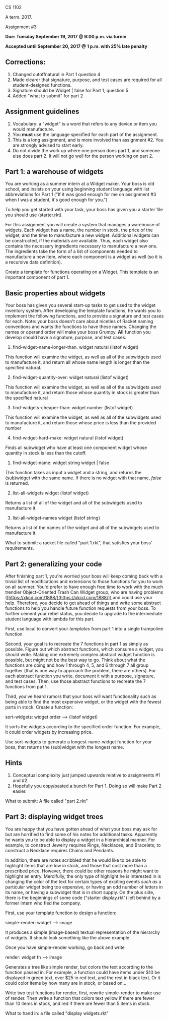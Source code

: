 CS 1102

A term.  2017.

Assignment #3

**Due:  Tuesday September 19, 2017 @ 9:00 p.m. via turnin**

**Accepted until September 20, 2017 @ 1 p.m. with 25% late penalty**

## Corrections:

1. Changed cutoffnatural in Part 1 question 4
2. Made clearer that signature, purpose, and test cases are required for all student-designed functions.
3. Signature should be Widget | false for Part 1, question 5
4. Added &quot;what to submit&quot; for part 2

## Assignment guidelines

1. Vocabulary:  a &quot;widget&quot; is a word that refers to any device or item you would manufacture.
2. You **must** use the language specified for each part of the assignment.
3. This is a long assignment, and is more involved than assignment #2.  You are strongly advised to start early.
4. Do not divide the work up where one person does part 1, and someone else does part 2.  It will not go well for the person working on part 2.

## Part 1:  a warehouse of widgets

You are working as a summer intern at a Widget maker.  Your boss is old school, and insists on your using beginning student language with list abbreviations for Part 1 (&quot;If it was good enough for me on assignment #3 when I was a student, it&#39;s good enough for you.&quot;)

To help you get started with your task, your boss has given you a starter file you should use (starter.rkt).

For this assignment you will create a system that manages a warehouse of widgets.  Each widget has a name, the number in stock, the price of the widget, and the time to manufacture a new widget.  Additional widgets can be constructed, if the materials are available.  Thus, each widget also contains the necessary ingredients necessary to manufacture a new one.  The ingredients take the form of a list of components needed to manufacture a new item, where each component is a widget as well (so it is a recursive data definition).

Create a template for functions operating on a Widget.  This template is an important component of part 1.

## Basic properties about widgets

Your boss has given you several start-up tasks to get used to the widget inventory system.  After developing the template functions, he wants you to implement the following functions, and to provide a signature and test cases for each.  Note:  your boss doesn&#39;t care about niceties of Racket naming conventions and wants the functions to have these names.  Changing the names or operand order will make your boss Grumpy.   **All** function you develop should have a signature, purpose, and test cases.

1. find-widget-name-longer-than.  widget natural (listof widget)

This function will examine the widget, as well as all of the subwidgets used to manufacture it, and return all whose name length is longer than the specified natural.

2. find-widget-quantity-over:  widget natural (listof widget)

This function will examine the widget, as well as all of the subwidgets used to manufacture it, and return those whose quantity in stock is greater than the specified natural

3.  find-widgets-cheaper-than: widget number (listof widget)

This function will examine the widget, as well as all of the subwidgets used to manufacture it, and return those whose price is less than the provided number

4. find-widget-hard-make:  widget natural (listof widget)

Finds all subwidget who have at least one component widget whose quantity in stock is less than the cutoff.

1. find-widget-name:  widget string widget | false

This function takes as input a widget and a string, and returns the (sub)widget with the same name.  If there is no widget with that name, _false_ is returned.

2. list-all-widgets widget (listof widget)

Returns a list of all of the widget and all of the subwidgets used to manufacture it.

3. list-all-widget-names widget (listof string)

Returns a list of the names of the widget and all of the subwidgets used to manufacture it.

What to submit:  a racket file called &quot;part 1.rkt&quot;, that satisfies your boss&#39; requirements.

## Part 2:  generalizing your code

After finishing part 1, you&#39;re worried your boss will keep coming back with a trivial list of modifications and extensions to those functions for you to work on all summer.  You&#39;d prefer to have enough free time to work with the much trendier Object-Oriented Trash Can Widget group, who are having problems ([https://xkcd.com/1888/](https://xkcd.com/1888/)) and could use your help.  Therefore, you decide to get ahead of things and write some abstract functions to help you handle future function requests from your boss.  To further cement your rebel status, you decide to upgrade to the intermediate student language with lambda for this part.

First, use local to convert your _templates_ from part 1 into a single trampoline function.

Second, your goal is to recreate the 7 functions in part 1 as simply as possible.  Figure out which abstract functions, which consume a widget, you should write.  Making one extremely complex abstract widget function is possible, but might not be the best way to go.  Think about what the functions are doing and how 1 through 4, 5, and 6 through 7 all group together (that is one way to approach the problem, there are others).  For each abstract function you write, document it with a purpose, signature, and test cases.  Then, use those abstract functions to recreate the 7 functions from pat 1.

Third, you&#39;ve heard rumors that your boss will want functionality such as being able to find the most expensive widget, or the widget with the fewest parts in stock.  Create a function:

 sort-widgets: widget order --> (listof widget)

It sorts the widgets according to the specified order function.  For example, it could order widgets by increasing price.

Use sort-widgets to generate a longest-name-widget function for your boss, that returns the (sub)widget with the longest name.

## Hints

1. Conceptual complexity just jumped upwards relative to assignments #1 and #2.
2. Hopefully you copy/pasted a bunch for Part 1.  Doing so will make Part 2 easier.

What to submit:  A file called &quot;part 2.rkt&quot;

## Part 3:  displaying widget trees

You are happy that you have gotten ahead of what your boss may ask for but are horrified to find some of his notes for additional tasks.  Apparently he wants you to be able to display a widget in a hierarchical manner.  For example, to construct Jewelry requires Rings, Necklaces, and Bracelets; to construct a Necklace requires Chains and Pendants.

In addition, there are notes scribbled that he would like to be able to highlight items that are low in stock, and those that cost more than a prescribed price.  However, there could be other reasons he might want to highlight an entry.  Mercifully, the only type of highlight he is interested in is changing the color of the text for certain types of exciting events _such as_ a particular widget being too expensive, or having an odd number of letters in its name, or having a subwidget that is in short supply.   On the plus side, there is the beginnings of some code (&quot;starter display.rkt&quot;) left behind by a former intern who fled the company.

First, use your template function to design a function:

 simple-render: widget --> image

It produces a simple (image-based) textual representation of the hierarchy of widgets.  It should look something like the above example.

Once you have simple-render working, go back and write

 render: widget fn --> image

Generates a tree like simple render, but colors the text according to the function passed in.  For example, a function could have items under $10 be displayed in green text, over $25 in red text, and the rest in black text.  Or it could color items by how many are in stock, or based on…

Write two test functions for render, first, rewrite simple-render to make use of render.  Then write a function that colors text yellow if there are fewer than 10 items in stock, and red if there are fewer than 5 items in stock.

What to hand in:  a file called &quot;display widgets.rkt&quot;